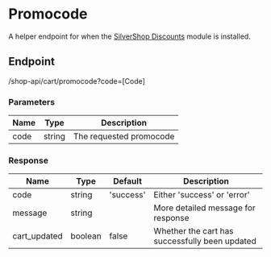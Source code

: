 # Promocode

A helper endpoint for when the [SilverShop Discounts](https://github.com/silvershop/silvershop-discounts) module is installed.

## Endpoint

/shop-api/cart/promocode?code=[Code]

### Parameters

| Name | Type   | Description             |
|------|--------|-------------------------|
| code | string | The requested promocode |

### Response

| Name         | Type    | Default   | Description                                    |
|--------------|---------|-----------|------------------------------------------------|
| code         | string  | 'success' | Either 'success' or 'error'                    |
| message      | string  |           | More detailed message for response             |
| cart_updated | boolean | false     | Whether the cart has successfully been updated |